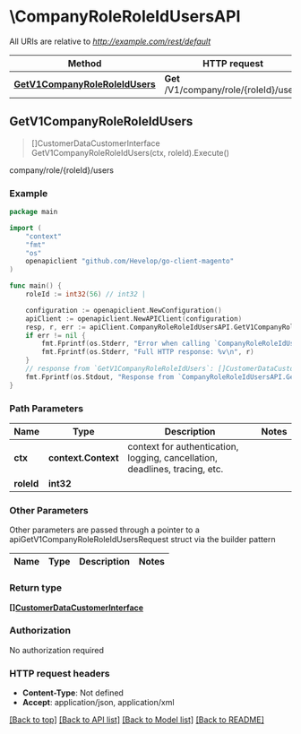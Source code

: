 # \CompanyRoleRoleIdUsersAPI

All URIs are relative to *http://example.com/rest/default*

Method | HTTP request | Description
------------- | ------------- | -------------
[**GetV1CompanyRoleRoleIdUsers**](CompanyRoleRoleIdUsersAPI.md#GetV1CompanyRoleRoleIdUsers) | **Get** /V1/company/role/{roleId}/users | company/role/{roleId}/users



## GetV1CompanyRoleRoleIdUsers

> []CustomerDataCustomerInterface GetV1CompanyRoleRoleIdUsers(ctx, roleId).Execute()

company/role/{roleId}/users



### Example

```go
package main

import (
	"context"
	"fmt"
	"os"
	openapiclient "github.com/Hevelop/go-client-magento"
)

func main() {
	roleId := int32(56) // int32 | 

	configuration := openapiclient.NewConfiguration()
	apiClient := openapiclient.NewAPIClient(configuration)
	resp, r, err := apiClient.CompanyRoleRoleIdUsersAPI.GetV1CompanyRoleRoleIdUsers(context.Background(), roleId).Execute()
	if err != nil {
		fmt.Fprintf(os.Stderr, "Error when calling `CompanyRoleRoleIdUsersAPI.GetV1CompanyRoleRoleIdUsers``: %v\n", err)
		fmt.Fprintf(os.Stderr, "Full HTTP response: %v\n", r)
	}
	// response from `GetV1CompanyRoleRoleIdUsers`: []CustomerDataCustomerInterface
	fmt.Fprintf(os.Stdout, "Response from `CompanyRoleRoleIdUsersAPI.GetV1CompanyRoleRoleIdUsers`: %v\n", resp)
}
```

### Path Parameters


Name | Type | Description  | Notes
------------- | ------------- | ------------- | -------------
**ctx** | **context.Context** | context for authentication, logging, cancellation, deadlines, tracing, etc.
**roleId** | **int32** |  | 

### Other Parameters

Other parameters are passed through a pointer to a apiGetV1CompanyRoleRoleIdUsersRequest struct via the builder pattern


Name | Type | Description  | Notes
------------- | ------------- | ------------- | -------------


### Return type

[**[]CustomerDataCustomerInterface**](CustomerDataCustomerInterface.md)

### Authorization

No authorization required

### HTTP request headers

- **Content-Type**: Not defined
- **Accept**: application/json, application/xml

[[Back to top]](#) [[Back to API list]](../README.md#documentation-for-api-endpoints)
[[Back to Model list]](../README.md#documentation-for-models)
[[Back to README]](../README.md)

